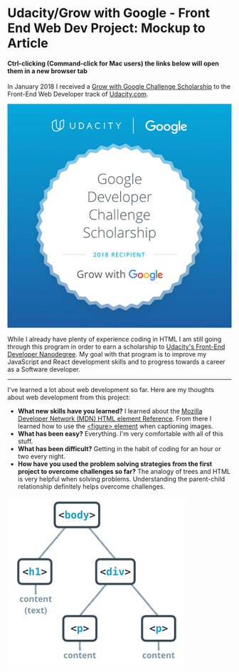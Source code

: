 # Udacity/Grow with Google - Front End Web Dev Project: Mockup to Article

#### Ctrl-clicking (Command-click for Mac users) the links below will open them in a new browser tab

In January 2018 I received a [Grow with Google Challenge Scholarship](https://www.udacity.com/grow-with-google) to the Front-End Web Developer track of [Udacity.com](https://www.udacity.com).

![alt text](GrowWithGoogleDeveloperChallengeScholarship.png "Grow with Google Scholarship Badge")

While I already have plenty of experience coding in HTML I am still going through this program in order to earn a scholarship to [Udacity's Front-End Developer Nanodegree](https://www.udacity.com/course/front-end-web-developer-nanodegree--nd001). My goal with that program is to improve my JavaScript and React development skills and to progress towards a career as a Software developer.

---

I've learned a lot about web development so far. Here are my thoughts about web development from this project:
  * __What new skills have you learned?__ I learned about the [Mozilla Developer Network (MDN) HTML element Reference](https://developer.mozilla.org/en-US/docs/Web/HTML/Element). From there I learned how to use the [&lt;figure&gt; element](https://developer.mozilla.org/en-US/docs/Web/HTML/Element/figure) when captioning images.
  * __What has been easy?__ Everything. I'm very comfortable with all of this stuff.
  * __What has been difficult?__ Getting in the habit of coding for an hour or two every night.
  * __How have you used the problem solving strategies from the first project to overcome challenges so far?__ The analogy of trees and HTML is very helpful when solving problems. Understanding the parent-child relationship definitely helps overcome challenges.

![alt text](html-tree.png "Simple HTML Tree")
